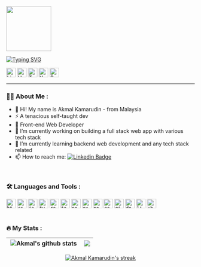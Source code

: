 <div id="header" align="left">
  <img src="https://media.giphy.com/media/lP8xu5t2DLGG045H8F/giphy.gif" width="120"/>
  <br>

<a href="https://git.io/typing-svg"><img src="https://readme-typing-svg.demolab.com?font=Orbit&weight=500&size=40&duration=3000&pause=500&color=887BC8&vCenter=true&width=700&lines=Hi!+I'm+Akmal+%F0%9F%91%8B%F0%9F%8F%BD;Hi!+I'm+a+Web+Dev+%F0%9F%95%B8%EF%B8%8F;Hi!+I'm+a+Tech+Enthusiast+%F0%9F%91%A8%F0%9F%8F%BB%E2%80%8D%F0%9F%92%BB" alt="Typing SVG" /></a>

  <div id="badges">
  <a href="https://www.linkedin.com/in/akmal-kamarudin19/"><img src="https://cdn3.iconfinder.com/data/icons/3d-social-media-pack/256/Linkedin.png" alt="LinkedIn" width="25px"/></a>
  <a href="https://akmalkdin.hashnode.dev/"><img src="https://www.svgrepo.com/show/353859/hashnode-icon.svg" alt="Hashnode" width="25px"/></a>
  <a href="https://twitter.com/akmalkdin"><img src="https://cdn3.iconfinder.com/data/icons/3d-social-media-pack/512/Twitter.png" alt="Twitter" width="25px"/></a>
  <a href="https://youtube.com/@akmalkamarudin2976"><img src="https://cdn3.iconfinder.com/data/icons/3d-social-media-pack/256/Youtube.png" alt="Youtube" width="25px"/></a>
  <a href="https://akmalkdin-v1.vercel.app/"><img src="https://img.icons8.com/arcade/64/star.png" alt="Portfolio" width="25px"/></a>
</div>
</div>

---

### :man_technologist: About Me :
- 👋 Hi! My name is Akmal Kamarudin - from Malaysia
- ⚡ A tenacious self-taught dev
- 💼 Front-end Web Developer
- 🔭 I’m currently working on building a full stack web app with various tech stack
- 🌱 I’m currently learning backend web development and any tech stack related
- 📫 How to reach me: [![Linkedin Badge](https://img.shields.io/badge/-Akmal-blue?style=flat&logo=Linkedin&logoColor=white)](https://www.linkedin.com/in/akmal-kamarudin19/)

<br>

### :hammer_and_wrench: Languages and Tools :
<div>
  <code><img height="25" src="https://www.svgrepo.com/show/349402/html5.svg" alt='html'></code>
  <code><img height="25" src="https://www.svgrepo.com/show/349330/css3.svg" alt='css'></code>
  <code><img height="25" src="https://www.svgrepo.com/show/349419/javascript.svg" alt='javascript'></code>
  <code><img height="25" src="https://www.svgrepo.com/show/374146/typescript-official.svg" alt='typescript'></code>
  <code><img height="25" src="https://upload.wikimedia.org/wikipedia/commons/thumb/a/a7/React-icon.svg/2300px-React-icon.svg.png" alt='reactjs'></code>
  <code><img height="25" src="https://www.svgrepo.com/show/374118/tailwind.svg" alt='tailwind'></code>
  <code><img height="25" src="https://www.svgrepo.com/show/452075/node-js.svg" alt='node-js'></code>
  <code><img height="25" src="https://www.svgrepo.com/show/330398/express.svg" alt='express'></code>
  <code><img height="25" src="https://www.svgrepo.com/show/354200/postgresql.svg" alt='postgresql'></code>
  <code><img height="25" src="https://www.svgrepo.com/show/342062/next-js.svg" alt='next-js'></code>  
  <code><img height="25" src="https://www.svgrepo.com/show/452210/git.svg" alt='git'></code>
  <code><img height="25" src="https://www.svgrepo.com/show/452192/docker.svg" alt='docker'></code>
  <code><img height="25" src="https://www.svgrepo.com/show/448236/linux.svg" alt='linux'></code>
  <code><img height="25" src="https://www.svgrepo.com/show/355338/ubuntu.svg" alt='ubuntu'></code>
</div>

<br>

### :fire: My Stats :

| <a href="https://github.com/akmal-kamarudin/github-readme-stats"><img align="right" src="https://github-readme-stats.vercel.app/api?username=akmal-kamarudin&show_icons=true&include_all_commits=true&rank_icon=github&theme=tokyonight" alt="Akmal's github stats" /></a> | <a href="https://github.com/akmal-kamarudin/github-readme-stats"><img align="right" src="https://github-readme-stats.vercel.app/api/top-langs/?username=akmal-kamarudin&layout=compact&theme=tokyonight" /></a> |
| ------------- | ------------- |

<p align="center">
    <a href="https://github.com/akmal-kamarudin"><img title="🔥 Get streak stats for your profile at git.io/streak-stats" alt="Akmal Kamarudin's streak" src="https://github-readme-streak-stats.herokuapp.com/?user=akmal-kamarudin&theme=tokyonight-duo"/></a>
</p><br/>

<!--
**akmal-kamarudin/akmal-kamarudin** is a ✨ _special_ ✨ repository because its `README.md` (this file) appears on your GitHub profile.

Here are some ideas to get you started:

- 🔭 I’m currently working on ...
- 🌱 I’m currently learning ...
- 👯 I’m looking to collaborate on ...
- 🤔 I’m looking for help with ...
- 💬 Ask me about ...
- 📫 How to reach me: ...
- 😄 Pronouns: ...
- ⚡ Fun fact: ...
- 👀 Looking for open source to contribute my basic skills in tech-related
&background=1a001a

<code><img height="25" src="https://www.svgrepo.com/show/306921/vercel.svg" alt='vercel'></code>
<code><img height="25" src="https://www.svgrepo.com/show/374171/vscode.svg" alt='vs code'></code>
<code><img height="25" src="https://www.svgrepo.com/show/349446/markdown.svg" alt='markdown'></code>
<code><img height="25" src="https://img.icons8.com/color/48/ffffff/notion--v1.png" alt='notion'></code>
<code><img height="25" src="https://www.svgrepo.com/show/448222/figma.svg" alt='figma'></code>
<code><img height="25" src="https://www.svgrepo.com/show/373992/powershell.svg" alt='powershell'></code>

-->

 
